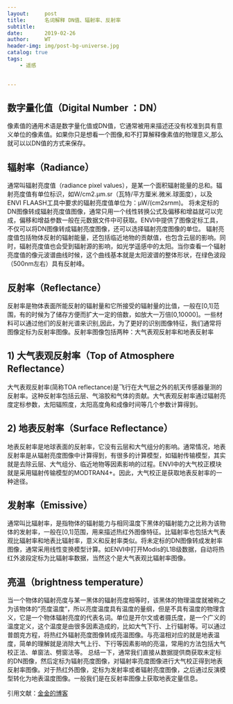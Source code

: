```yaml
---
layout:     post
title:      名词解释 DN值、辐射率、反射率
subtitle:   
date:       2019-02-26
author:     WT
header-img: img/post-bg-universe.jpg
catalog: true
tags:
    - 遥感

    
---
```


## 数字量化值（Digital Number ：DN）
像素值的通用术语是数字量化值或DN值，它通常被用来描述还没有校准到具有意义单位的像素值。如果你只是想看一个图像,和不打算解释像素值的物理意义,那么就可以以DN值的方式来保存。

## 辐射率（Radiance）
通常叫辐射亮度值（radiance pixel values），是某一个面积辐射能量的总和。辐射亮度值有单位标识，如W/cm2.μm.sr（瓦特/平方厘米.微米.球面度），以及ENVI FLAASH工具中要求的辐射亮度值单位为：µW/(cm2*sr*nm)。
将未定标的DN图像转成辐射亮度值图像，通常只用一个线性转换公式及偏移和增益就可以完成，偏移和增益参数一般在元数据文件中可获取。ENVI中提供了图像定标工具，不仅可以将DN图像转成辐射亮度图像，还可以选择辐射亮度图像的单位。
辐射亮度值包括物体反射的辐射能量，还包括临近地物的贡献值，也包含云层的影响。同时，辐射亮度值也会受到辐射源的影响，如光学遥感中的太阳。当你查看一个辐射亮度值的像元波谱曲线时候，这个曲线基本就是太阳波谱的整体形状，在绿色波段（500nm左右）具有反射峰。

## 反射率（Reflectance）
​反射率是物体表面所能反射的辐射量和它所接受的辐射量的比值，一般在[0,1]范围，有的时候为了储存方便而扩大一定的倍数，如放大一万倍[0,10000]。一些材料可以通过他们的反射光谱来识别,因此，为了更好的识别图像特征，我们通常将图像定标为反射率图像。反射率图像包括两种：大气表观反射率和地表反射率
## 1) 大气表观反射率（Top of Atmosphere Reflectance）
大气表观反射率(简称TOA reflectance)是飞行在大气层之外的航天传感器量测的反射率。这种反射率包括云层、气溶胶和气体的贡献。大气表观反射率通过辐射亮度定标参数，太阳辐照度，太阳高度角和成像时间等几个参数计算得到。
## 2) 地表反射率（Surface Reflectance）
地表反射率是地球表面的反射率，它没有云层和大气组分的影响。通常情况，地表反射率是从辐射亮度图像中计算得到，有很多的计算模型，如辐射传输模型，其实就是去除云层、大气组分、临近地物等因素影响的过程。ENVI中的大气校正模块就是采用辐射传输模型的MODTRAN4+。因此，大气校正是获取地表反射率的一种途径。

## 发射率（Emissive）
通常叫比辐射率，是指物体的辐射能力与相同温度下黑体的辐射能力之比称为该物体的发射率，一般在[0,1]范围，用来描述热红外图像特征。比辐射率也包括大气表观比辐射率和地表比辐射率，意义和反射率类似。将未定标的DN图像转成发射率图像，通常采用线性变换模型计算。如ENVI中打开Modis的L1B级数据，自动将热红外波段定标为比辐射率数据，当然这个是大气表观比辐射率图像。

## 亮温（brightness temperature）
当一个物体的辐射亮度与某一黑体的辐射亮度相等时，该黑体的物理温度就被称之为该物体的“亮度温度”，所以亮度温度具有温度的量纲，但是不具有温度的物理含义，它是一个物体辐射亮度的代表名词。单位是开尔文或者摄氏度，是一个广义的温度定义，这个温度是由很多因素造成的，比如大气下行、上行辐射等。可以通过普朗克方程，将热红外辐射亮度图像转成亮温图像。与亮温相对应的就是地表温度，简单的理解就是消除大气上行、下行等因素影响的亮温，常用的方法包括大气校正法、单窗法、劈窗法等。
总结一下，通常我们直接从数据提供商获取未定标的DN​图像，然后定标为辐射亮度图像，对辐射率亮度图像进行大气校正得到地表反射率图像。对于热红外图像，定标为发射率或者辐射亮度图像，之后通过反演模型转化为地表温度图像。一般我们是在反射率图像上获取地表定量信息。
  


引用文献：[金金的博客](http://blog.sina.com.cn/s/blog_813eb0f20102vuf2.html)     
          
		
	  
  
  
  
